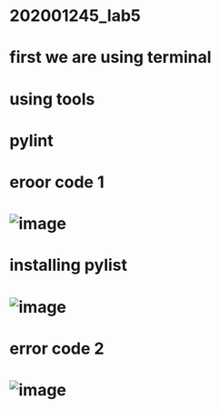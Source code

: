 # 202001245_lab5
# first we are using terminal 
# using tools
# pylint
# eroor code 1
# ![image](https://user-images.githubusercontent.com/123488125/227487196-fc805d10-fc39-41ed-a97c-750fb62903cd.png)
# installing pylist
# ![image](https://user-images.githubusercontent.com/123488125/227488199-bb5c6b31-3622-4b33-8492-2e5bc2516326.png)
# error code 2
# ![image](https://user-images.githubusercontent.com/123488125/227488693-5d6fc21e-cc48-4ced-ae32-4a69fca99a6c.png)


